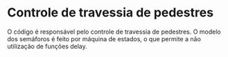 # Controle de travessia de pedestres

O código é responsável pelo controle de travessia de pedestres. O modelo dos semáforos é feito por máquina de estados, o que 
permite a não utilização de funções delay.

